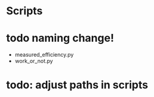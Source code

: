 # Scripts

# todo naming change!
- measured_efficiency.py
- work_or_not.py

# todo: adjust paths in scripts
